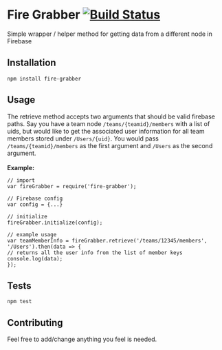 Fire Grabber
[![Build Status](https://travis-ci.org/jakeols/fire-grabber.svg?branch=master)](https://travis-ci.org/jakeols/fire-grabber)
=========

Simple wrapper / helper method for getting data from a different node in Firebase

## Installation

  `npm install fire-grabber`

## Usage
The retrieve method accepts two arguments that should be valid firebase paths. 
Say you have a team node `/teams/{teamid}/members` with a list of uids, but would like to get the associated user
information for all team members stored under `/Users/{uid}`. You would pass `/teams/{teamid}/members` as the first argument and `/Users` as the second argument. <br><br>
<b>Example:</b><br>

    // import
    var fireGrabber = require('fire-grabber');
    
    // Firebase config
    var config = {...}
    
    // initialize
    fireGrabber.initialize(config);
    
    // example usage
    var teamMemberInfo = fireGrabber.retrieve('/teams/12345/members', '/Users').then(data => {
    // returns all the user info from the list of member keys
    console.log(data);
    });

## Tests

  `npm test`

## Contributing

Feel free to add/change anything you feel is needed. 
